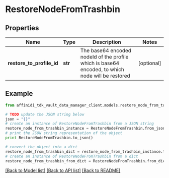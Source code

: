# RestoreNodeFromTrashbin

## Properties

| Name                      | Type    | Description                                                                                      | Notes      |
| ------------------------- | ------- | ------------------------------------------------------------------------------------------------ | ---------- |
| **restore_to_profile_id** | **str** | The base64 encoded nodeId of the profile which is base64 encoded, to which node will be restored | [optional] |

## Example

```python
from affinidi_tdk_vault_data_manager_client.models.restore_node_from_trashbin import RestoreNodeFromTrashbin

# TODO update the JSON string below
json = "{}"
# create an instance of RestoreNodeFromTrashbin from a JSON string
restore_node_from_trashbin_instance = RestoreNodeFromTrashbin.from_json(json)
# print the JSON string representation of the object
print RestoreNodeFromTrashbin.to_json()

# convert the object into a dict
restore_node_from_trashbin_dict = restore_node_from_trashbin_instance.to_dict()
# create an instance of RestoreNodeFromTrashbin from a dict
restore_node_from_trashbin_from_dict = RestoreNodeFromTrashbin.from_dict(restore_node_from_trashbin_dict)
```

[[Back to Model list]](../README.md#documentation-for-models) [[Back to API list]](../README.md#documentation-for-api-endpoints) [[Back to README]](../README.md)
